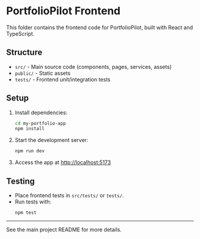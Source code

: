 # PortfolioPilot Frontend

This folder contains the frontend code for PortfolioPilot, built with React and TypeScript.

## Structure
- `src/` - Main source code (components, pages, services, assets)
- `public/` - Static assets
- `tests/` - Frontend unit/integration tests

## Setup
1. Install dependencies:
   ```bash
   cd my-portfolio-app
   npm install
   ```
2. Start the development server:
   ```bash
   npm run dev
   ```
3. Access the app at [http://localhost:5173](http://localhost:5173)

## Testing
- Place frontend tests in `src/tests/` or `tests/`.
- Run tests with:
  ```bash
  npm test
  ```

---

See the main project README for more details.
